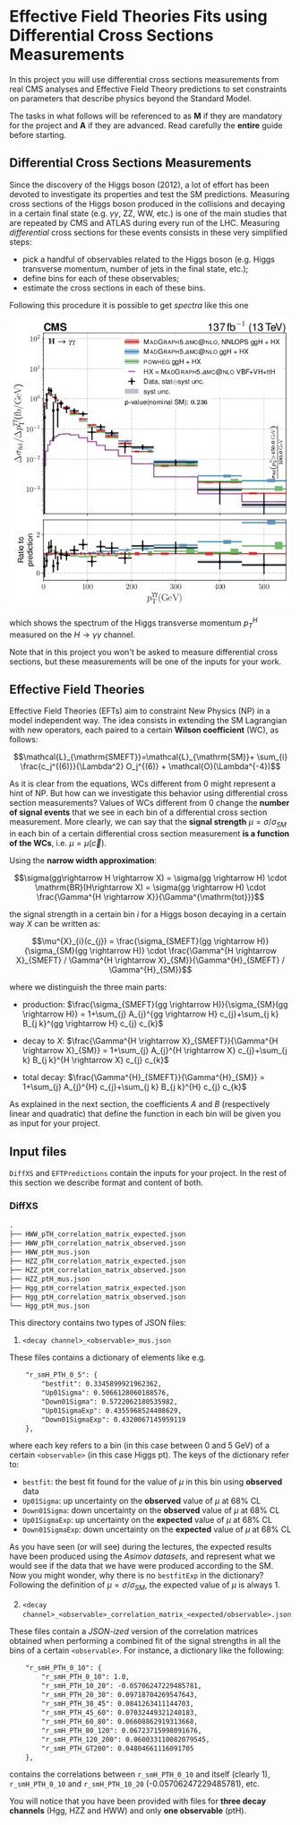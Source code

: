 # Effective Field Theories Fits using Differential Cross Sections Measurements

In this project you will use differential cross sections measurements from real CMS analyses and Effective Field Theory predictions to set constraints on parameters that describe physics beyond the Standard Model.

The tasks in what follows will be referenced to as **M** if they are mandatory for the project and **A** if they are advanced. Read carefully the **entire** guide before starting.

## Differential Cross Sections Measurements

Since the discovery of the Higgs boson (2012), a lot of effort has been devoted to investigate its properties and test the SM predictions. Measuring cross sections of the Higgs boson produced in the collisions and decaying in a certain final state (e.g. $\gamma \gamma$, ZZ, WW, etc.) is one of the main studies that are repeated by CMS and ATLAS during every run of the LHC. Measuring *differential* cross sections for these events consists in these very simplified steps:
- pick a handful of observables related to the Higgs boson (e.g. Higgs transverse momentum, number of jets in the final state, etc.);
- define bins for each of these observables;
- estimate the cross sections in each of these bins.

Following this procedure it is possible to get *spectra* like this one

<img src="images/thomas_pt.png" alt="data_lowstat" width="500"/>

which shows the spectrum of the Higgs transverse momentum $p_T^H$ measured on the $H\rightarrow \gamma \gamma$ channel. 

Note that in this project you won't be asked to measure differential cross sections, but these measurements will be one of the inputs for your work.

## Effective Field Theories

Effective Field Theories (EFTs) aim to constraint New Physics (NP) in a model independent way. The idea consists in extending the SM Lagrangian with new operators, each paired to a certain **Wilson coefficient** (WC), as follows:

$$\mathcal{L}_{\mathrm{SMEFT}}=\mathcal{L}_{\mathrm{SM}}+ \sum_{i} \frac{c_j^{(6)}}{\Lambda^2} O_j^{(6)} + \mathcal{O}(\Lambda^{-4})$$

As it is clear from the equations, WCs different from 0 might represent a hint of NP.
But how can we investigate this behavior using differential cross section measurements? Values of WCs different from 0 change the **number of signal events** that we see in each bin of a differential cross section measurement. More clearly, we can say that the **signal strength** $\mu = \sigma / \sigma_{SM}$ in each bin of a certain differential cross section measurement **is a function of the WCs**, i.e. $\mu = \mu(\vec{c})$.

Using the **narrow width approximation**:

$$\sigma(gg\rightarrow H \rightarrow X) = \sigma(gg \rightarrow H) \cdot \mathrm{BR}(H\rightarrow X) = \sigma(gg \rightarrow H) \cdot \frac{\Gamma^{H \rightarrow X}}{\Gamma^{\mathrm{tot}}}$$

the signal strength in a certain bin $i$ for a Higgs boson decaying in a certain way $X$ can be written as:

$$\mu^{X}_{i}(c_{j}) =  \frac{\sigma_{SMEFT}(gg \rightarrow H)}{\sigma_{SM}(gg \rightarrow H)} \cdot \frac{\Gamma^{H \rightarrow X}_{SMEFT} / \Gamma^{H \rightarrow X}_{SM}}{\Gamma^{H}_{SMEFT} / \Gamma^{H}_{SM}}$$

where we distinguish the three main parts:
- production: $\frac{\sigma_{SMEFT}(gg \rightarrow H)}{\sigma_{SM}(gg \rightarrow H)} = 1+\sum_{j} A_{j}^{gg \rightarrow H} c_{j}+\sum_{j k} B_{j k}^{gg \rightarrow H} c_{j} c_{k}$

- decay to $X$: $\frac{\Gamma^{H \rightarrow X}_{SMEFT}}{\Gamma^{H \rightarrow X}_{SM}} = 1+\sum_{j} A_{j}^{H \rightarrow X} c_{j}+\sum_{j k} B_{j k}^{H \rightarrow X} c_{j} c_{k}$

- total decay: $\frac{\Gamma^{H}_{SMEFT}}{\Gamma^{H}_{SM}} = 1+\sum_{j} A_{j}^{H} c_{j}+\sum_{j k} B_{j k}^{H} c_{j} c_{k}$

As explained in the next section, the coefficients $A$ and $B$ (respectively linear and quadratic) that define the function in each bin will be given you as input for your project.

## Input files

```DiffXS``` and ```EFTPredictions``` contain the inputs for your project. In the rest of this section we describe format and content of both.

### DiffXS
```
.
├── HWW_pTH_correlation_matrix_expected.json
├── HWW_pTH_correlation_matrix_observed.json
├── HWW_ptH_mus.json
├── HZZ_pTH_correlation_matrix_expected.json
├── HZZ_ptH_correlation_matrix_observed.json
├── HZZ_ptH_mus.json
├── Hgg_ptH_correlation_matrix_expected.json
├── Hgg_ptH_correlation_matrix_observed.json
└── Hgg_ptH_mus.json
```

This directory contains two types of JSON files:

1. ```<decay channel>_<observable>_mus.json```

These files contains a dictionary of elements like e.g.
```
    "r_smH_PTH_0_5": {
        "bestfit": 0.3345899921962362,
        "Up01Sigma": 0.5066128060188576,
        "Down01Sigma": 0.5722062180535982,
        "Up01SigmaExp": 0.4355968524408629,
        "Down01SigmaExp": 0.4320067145959119
    },
```
where each key refers to a bin (in this case between 0 and 5 GeV) of a certain ```<observable>``` (in this case Higgs pt). The keys of the dictionary refer to:

- ```bestfit```: the best fit found for the value of $\mu$ in this bin using **observed** data
- ```Up01Sigma```: up uncertainty on the **observed** value of $\mu$ at 68\% CL
- ```Down01Sigma```: down uncertainty on the **observed** value of $\mu$ at 68\% CL
- ```Up01SigmaExp```: up uncertainty on the **expected** value of $\mu$ at 68\% CL
- ```Down01SigmaExp```: down uncertainty on the **expected** value of $\mu$ at 68\% CL

As you have seen (or will see) during the lectures, the expected results have been produced using the *Asimov datasets*, and represent what we would see if the data that we have were produced according to the SM. Now you might wonder, why there is no ```bestfitExp``` in the dictionary? Following the definition of $\mu = \sigma/\sigma_{SM}$, the expected value of $\mu$ is always 1.

2. ```<decay channel>_<observable>_correlation_matrix_<expected/observable>.json```

These files contain a *JSON-ized* version of the correlation matrices obtained when performing a combined fit of the signal strengths in all the bins of a certain ```<observable>```. For instance, a dictionary like the following:
```
    "r_smH_PTH_0_10": {
        "r_smH_PTH_0_10": 1.0,
        "r_smH_PTH_10_20": -0.05706247229485781,
        "r_smH_PTH_20_30": 0.09718704269547643,
        "r_smH_PTH_30_45": 0.0841263411144703,
        "r_smH_PTH_45_60": 0.07032449321240183,
        "r_smH_PTH_60_80": 0.06608862919313668,
        "r_smH_PTH_80_120": 0.06723715998091676,
        "r_smH_PTH_120_200": 0.060033110082079545,
        "r_smH_PTH_GT200": 0.04804661116091705
    },
```
contains the correlations between ```r_smH_PTH_0_10``` and itself (clearly 1), ```r_smH_PTH_0_10``` and ```r_smH_PTH_10_20``` (-0.05706247229485781), etc.

You will notice that you have been provided with files for **three decay channels** (Hgg, HZZ and HWW) and only **one observable** (ptH).